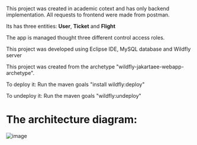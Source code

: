 This project was created in academic cotext and has only backend implementation. All requests to frontend were made from postman.

Its has three entities: __User__, __Ticket__ and __Flight__

The app is managed thought three different control access roles.

This project was developed using Eclipse IDE, MySQL database and Wildfly server

This project was created from the archetype "wildfly-jakartaee-webapp-archetype".

To deploy it:
Run the maven goals "install wildfly:deploy"

To undeploy it:
Run the maven goals "wildfly:undeploy"

The architecture diagram:
==========================
![image](https://user-images.githubusercontent.com/24917547/222418643-c7cd0d78-37bd-43b5-8a5a-c842c4ed5e7e.png)
